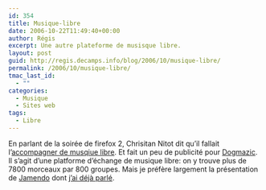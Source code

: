 ```yaml
---
id: 354
title: Musique-libre
date: 2006-10-22T11:49:40+00:00
author: Régis
excerpt: Une autre plateforme de musisque libre.
layout: post
guid: http://regis.decamps.info/blog/2006/10/musique-libre/
permalink: /2006/10/musique-libre/
tmac_last_id:
  - ""
categories:
  - Musique
  - Sites web
tags:
  - Libre
---
```

En parlant de la soirée de firefox 2, Chrisitan Nitot dit qu&rsquo;il fallait l&rsquo;[accompagner de musqiue libre](http://standblog.org/blog/2006/10/20/93114930-a-soiree-libre-musique-libre). Et fait un peu de publicité pour [Dogmazic](http://www.dogmazic.net/). Il s&rsquo;agit d&rsquo;une platforme d&rsquo;échange de musique libre: on y trouve plus de 7800 morceaux par 800 groupes. Mais je préfère largement la présentation de [Jamendo](http://www.jamendo.com/) dont [j&rsquo;ai déjà parlé](http://regis.decamps.info/blog/2006/03/drunksouls/).